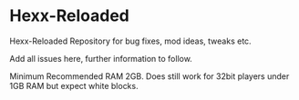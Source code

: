 # Hexx-Reloaded
Hexx-Reloaded Repository for bug fixes, mod ideas, tweaks etc.

Add all issues here, further information to follow.

Minimum Recommended RAM 2GB. Does still work for 32bit players under 1GB RAM but expect white blocks.
